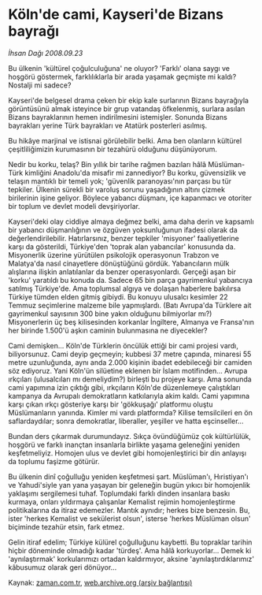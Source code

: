 # Köln'de cami, Kayseri'de Bizans bayrağı

*İhsan Dağı 2008.09.23*

<tr><td class="metin" colspan="2" style="padding-top: 20px; padding-left: 5px; padding-right: 10px;">Bu ülkenin 'kültürel çoğulculuğuna' ne oluyor? 'Farklı' olana saygı ve hoşgörü göstermek, farklılıklarla bir arada yaşamak geçmişte mi kaldı? Nostalji mi sadece?</td></tr><tr><td class="metin" colspan="2" style="padding-top: 20px; padding-left: 5px; padding-right: 10px;"><p>Kayseri'de belgesel drama çeken bir ekip kale surlarının Bizans bayrağıyla görüntüsünü almak isteyince bir grup vatandaş öfkelenmiş, surlara asılan Bizans bayraklarının hemen indirilmesini istemişler. Sonunda Bizans bayrakları yerine Türk bayrakları ve Atatürk posterleri asılmış. 
<p>Bu hikâye marjinal ve istisnai görülebilir belki. Ama ben olanların kültürel çeşitliliğimizin kurumasının bir tezahürü olduğunu düşünüyorum.
<p>Nedir bu korku, telaş? Bin yıllık bir tarihe rağmen bazıları hâlâ Müslüman-Türk kimliğini Anadolu'da misafir mi zannediyor? Bu korku, güvensizlik ve telaşın mantıklı bir temeli yok; 'güvenlik paranoyası'nın parçası bu tür tepkiler. Ülkenin sürekli bir varoluş sorunu yaşadığının altını çizmek birilerinin işine geliyor. Böylece yabancı düşmanı, içe kapanmacı ve otoriter bir toplum ve devlet modeli devşiriyorlar.
<p>Kayseri'deki olay ciddiye almaya değmez belki, ama daha derin ve kapsamlı bir yabancı düşmanlığının ve özgüven yoksunluğunun ifadesi olarak da değerlendirilebilir. Hatırlarsınız, benzer tepkiler 'misyoner' faaliyetlerine karşı da gösterildi, Türkiye'den 'toprak alan yabancılar' konusunda da. Misyonerlik üzerine yürütülen psikolojik operasyonun Trabzon ve Malatya'da nasıl cinayetlere dönüştüğünü gördük. Yabancıların mülk alışlarına ilişkin anlatılanlar da benzer operasyonlardı. Gerçeği aşan bir 'korku' yaratıldı bu konuda da. Sadece 65 bin parça gayrimenkul yabancıya satılmış Türkiye'de. Ama toplumsal algıya ve dolaşan haberlere bakılırsa Türkiye tümden elden gitmiş gibiydi. Bu konuyu ulusalcı kesimler 22 Temmuz seçimlerine malzeme bile yapmışlardı. (Batı Avrupa'da Türklere ait gayrimenkul sayısının 300 bine yakın olduğunu bilmiyorlar mı?) Misyonerlerin üç beş kilisesinden korkanlar İngiltere, Almanya ve Fransa'nın her birinde 1.500'ü aşkın caminin bulunmasına ne diyecekler? 
<p>Cami demişken... Köln'de Türklerin öncülük ettiği bir cami projesi vardı, biliyorsunuz. Cami deyip geçmeyin; kubbesi 37 metre çapında, minaresi 55 metre uzunluğunda, aynı anda 2.000 kişinin ibadet edebileceği bir camiden söz ediyoruz. Yani Köln'ün silüetine eklenen bir İslam motifinden... Avrupa ırkçıları (ulusalcıları mı demeliydim?) birleşti bu projeye karşı. Ama sonunda cami yapımına izin çıktığı gibi, ırkçıların Köln'de düzenlemeye çalıştıkları kampanya da Avrupalı demokratların katkılarıyla akim kaldı. Cami yapımına karşı çıkan ırkçı gösteriye karşı bir 'gökkuşağı' platformu oluştu Müslümanların yanında. Kimler mi vardı platformda? Kilise temsilcileri en ön saflardaydılar; sonra demokratlar, liberaller, yeşiller ve hatta eşcinseller...
<p>Bundan ders çıkarmak durumundayız. Sıkça övündüğümüz çok kültürlülük, hoşgörü ve farklı inançtan insanlarla birlikte yaşama geleneğini yeniden keşfetmeliyiz. Homojen ulus ve devlet gibi homojenleştirici bir din anlayışı da toplumu faşizme götürür. 
<p>Bu ülkenin dinî çoğulluğu yeniden keşfetmesi şart. Müslüman'ı, Hıristiyan'ı ve Yahudi'siyle yan yana yaşayan bir geleneğin bugün yıkıcı bir homojenlik yaklaşımı sergilemesi tuhaf. Toplumdaki farklı dinden insanlara baskı kurmaya, onları yıldırmaya çalışanlar Kemalist rejimin homojenleştirme politikalarına da itiraz edemezler. Mantık aynıdır; herkes bize benzesin. Bu, ister 'herkes Kemalist ve sekülerist olsun', isterse 'herkes Müslüman olsun' biçiminde tezahür etsin, fark etmez. 
<p>Gelin itiraf edelim; Türkiye külürel çoğulluğunu kaybetti. Bu topraklar tarihin hiçbir döneminde olmadığı kadar 'türdeş'. Ama hâlâ korkuyorlar... Demek ki 'aynılaştırmak' korkularımızı ortadan kaldırmıyor, aksine 'aynılaştırdıklarımız' kâbusumuz olarak geri dönüyor...<br/></p></p></p></p></p></p></p></p></td></tr>

Kaynak: [zaman.com.tr](http://zaman.com.tr/yazar.do?yazino=741556), [web.archive.org (arşiv bağlantısı)](http://web.archive.org/web/20080926110323/http://www.zaman.com.tr:80/yazar.do?yazino=741556)
